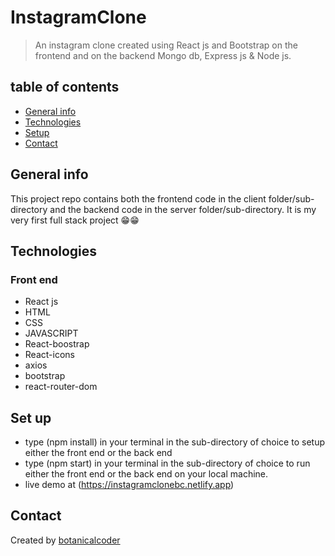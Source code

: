 # InstagramClone

> An instagram clone created using React js and Bootstrap on the frontend and on the backend Mongo db, Express js & Node js.

## table of contents

- [General info](#general-info)
- [Technologies](#technologies)
- [Setup](#setup)
- [Contact](#contact)

## General info

This project repo contains both the frontend code in the client folder/sub-directory and the backend code in the server folder/sub-directory.
It is my very first full stack project 😁😁

## Technologies

### Front end

- React js
- HTML
- CSS
- JAVASCRIPT
- React-boostrap
- React-icons
- axios
- bootstrap
- react-router-dom

## Set up

- type (npm install) in your terminal in the sub-directory of choice to setup either the front end or the back end
- type (npm start) in your terminal in the sub-directory of choice to run either the front end or the back end on your local machine.
- live demo at (https://instagramclonebc.netlify.app)

## Contact

 Created by [botanicalcoder](https://www.twitter.com/botanicalcoder)
